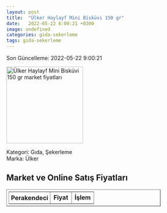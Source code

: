 ```yaml
---
layout: post
title:  "Ülker Haylayf Mini Bisküvi 150 gr"
date:   2022-05-22 6:00:21 +0300
image: undefined
categories: gida-sekerleme
tags: gida-sekerleme
---
```


Son Güncelleme: 2022-05-22 9:00:21

<img src="undefined" width="200" alt="Ülker Haylayf Mini Bisküvi 150 gr market fiyatları" />

Kategori: Gıda, Şekerleme
<br />
Marka: Ülker

<h2>Market ve Online Satış Fiyatları</h2>

<table border="1" style="padding: 5px;width:80%;">
  <tr>
    <td style="padding: 5px;"><strong>Perakendeci</strong></td>
    <td><strong>Fiyat</strong></td>
    <td><strong>İşlem</strong></td>
  </tr>
  
</table>
